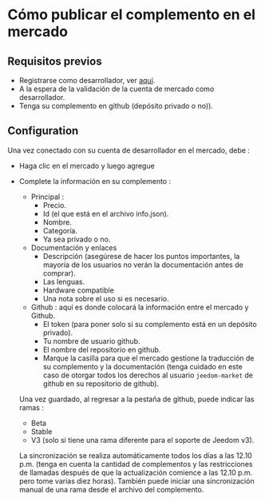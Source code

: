 # Cómo publicar el complemento en el mercado

## Requisitos previos

- Registrarse como desarrollador, ver [aquí](https://www.jeedom.com/site/fr/dev.html).
- A la espera de la validación de la cuenta de mercado como desarrollador.
- Tenga su complemento en github (depósito privado o no)).

## Configuration

Una vez conectado con su cuenta de desarrollador en el mercado, debe :

- Haga clic en el mercado y luego agregue
- Complete la información en su complemento :
  - Principal :
    - Precio.
    - Id (el que está en el archivo info.json).
    - Nombre.
    - Categoría.
    - Ya sea privado o no.
  - Documentación y enlaces
    - Descripción (asegúrese de hacer los puntos importantes, la mayoría de los usuarios no verán la documentación antes de comprar).
    - Las lenguas.
    - Hardware compatible
    - Una nota sobre el uso si es necesario.
  - Github : aquí es donde colocará la información entre el mercado y Github.
    - El token (para poner solo si su complemento está en un depósito privado).
    - Tu nombre de usuario github.
    - El nombre del repositorio en github.
    - Marque la casilla para que el mercado gestione la traducción de su complemento y la documentación (tenga cuidado en este caso de otorgar todos los derechos al usuario `jeedom-market` de github en su repositorio de github).

   Una vez guardado, al regresar a la pestaña de github, puede indicar las ramas :

   - Beta
   - Stable
   - V3 (solo si tiene una rama diferente para el soporte de Jeedom v3).

   La sincronización se realiza automáticamente todos los días a las 12.10 p.m. (tenga en cuenta la cantidad de complementos y las restricciones de llamadas después de que la actualización comience a las 12.10 p.m. pero tome varias diez horas). También puede iniciar una sincronización manual de una rama desde el archivo del complemento.
